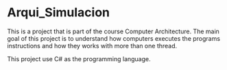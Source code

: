 # Arqui_Simulacion

This is a project that is part of the course Computer Architecture. 
The main goal of this project is to understand how computers executes the programs instructions and how they works with more than one
thread. 

This project use C# as the programming language.
